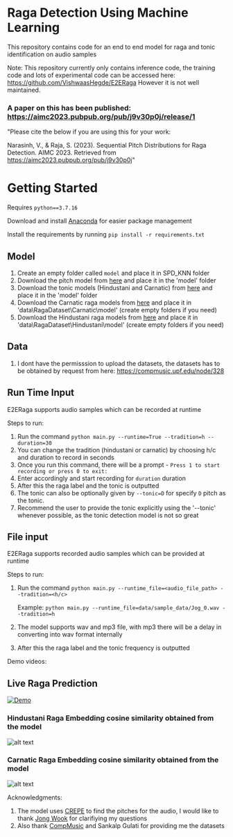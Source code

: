 # Raga Detection Using Machine Learning
This repository contains code for an end to end model for raga and tonic identification on audio samples

Note: This repository currently only contains inference code, the training code and lots of experimental code can be accessed here: https://github.com/VishwaasHegde/E2ERaga
However it is not well maintained.

### A paper on this has been published: https://aimc2023.pubpub.org/pub/j9v30p0j/release/1
"Please cite the below if you are using this for your work:

Narasinh, V., & Raja, S. (2023). Sequential Pitch Distributions for Raga Detection. AIMC 2023. Retrieved from https://aimc2023.pubpub.org/pub/j9v30p0j"


# Getting Started
Requires `python==3.7.16`

Download and install [Anaconda](https://www.anaconda.com/products/individual) for easier package management

Install the requirements by running `pip install -r requirements.txt`

## Model
1. Create an empty folder called `model` and place it in SPD_KNN folder
2. Download the pitch model from [here](https://drive.google.com/file/d/1On0sbDARW6uVvfVQ6IJkhWtUaaH1fBw8/view?usp=sharing) and place it in the 'model' folder
3.  Download the tonic models (Hindustani and Carnatic) from [here](https://drive.google.com/drive/folders/1h7dois2zZMLBcx7gl-_0phlILzOUvL8q?usp=sharing) and place it in the 'model' folder
4. Download the Carnatic raga models from [here](https://drive.google.com/drive/folders/1OXGknLkShVFQSCZkcIfdIl5eYeCN9T9E?usp=sharing) and place it in 'data\RagaDataset\Carnatic\model' (create empty folders if you need)
5. Download the Hindustani raga models from [here](https://drive.google.com/drive/folders/14OMUyhbA2sw2rD6y1-cMINreo-S-GaiE?usp=sharing) and place it in 'data\RagaDataset\Hindustani\model' (create empty folders if you need)
 

## Data
1. I dont have the permisssion to upload the datasets, the datasets has to be obtained by request from here: https://compmusic.upf.edu/node/328

## Run Time Input
E2ERaga supports audio samples which can be recorded at runtime

Steps to run:
1. Run the command `python main.py --runtime=True --tradition=h --duration=30` 
2. You can change the tradition (hindustani or carnatic) by choosing h/c and duration to record in seconds
3. Once you run this command, there will be a prompt - `Press 1 to start recording or press 0 to exit:`
4. Enter accordingly and start recording for `duration` duration
5. After this the raga label and the tonic is outputted
6. The tonic can also be optionally given by `--tonic=D` for specify `D` pitch as the tonic.
7. Recommend the user to provide the tonic explicitly using the '--tonic' whenever possible, as the tonic detection model is not so great

## File input
E2ERaga supports recorded audio samples which can be provided at runtime

Steps to run:
1. Run the command `python main.py --runtime_file=<audio_file_path> --tradition=<h/c>`
   
   Example: `python main.py --runtime_file=data/sample_data/Jog_0.wav --tradition=h`
3. The model supports wav and mp3 file, with mp3 there will be a delay in converting into wav format internally
4. After this the raga label and the tonic frequency is outputted

Demo videos:

## Live Raga Prediction

[![Demo](https://img.youtube.com/vi/XK5KPd5_tCw/0.jpg)](https://www.youtube.com/watch?v=XK5KPd5_tCw)

### Hindustani Raga Embedding cosine similarity obtained from the model

![alt text](https://github.com/VishwaasHegde/CRETORA/blob/main/images/hindustani_weights.png)

### Carnatic Raga Embedding cosine similarity obtained from the model

![alt text](https://github.com/VishwaasHegde/CRETORA/blob/main/images/carnatic_weights.png)

Acknowledgments:
1. The model uses [CREPE](https://github.com/marl/crepe) to find the pitches for the audio, I would like to thank [Jong Wook](https://github.com/jongwook) for clarifiying my questions
2. Also thank [CompMusic](https://compmusic.upf.edu/node/328) and Sankalp Gulati for providing me the datasets
